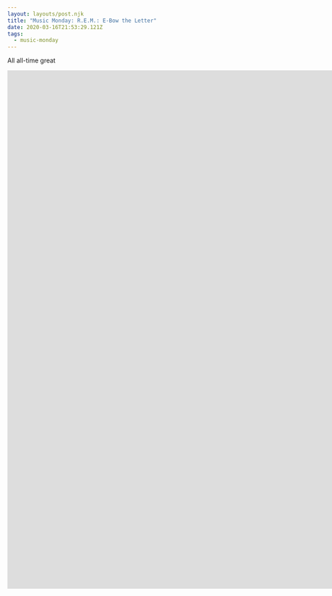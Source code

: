 ```yaml
---
layout: layouts/post.njk
title: "Music Monday: R.E.M.: E-Bow the Letter"
date: 2020-03-16T21:53:29.121Z
tags:
  - music-monday
---
```

All all-time great

<iframe width="2231" height="1169" src="https://www.youtube.com/embed/5cnIQHJ169s" title="YouTube video player" frameborder="0" allow="accelerometer; autoplay; clipboard-write; encrypted-media; gyroscope; picture-in-picture" allowfullscreen></iframe>
